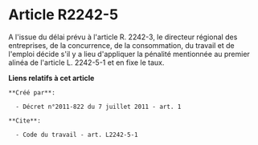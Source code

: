 # Article R2242-5

A l'issue du délai prévu à l'article R. 2242-3, le directeur régional des entreprises, de la concurrence, de la consommation,
du travail et de l'emploi décide s'il y a lieu d'appliquer la pénalité mentionnée au premier alinéa de l'article L. 2242-5-1
et en fixe le taux.

**Liens relatifs à cet article**

	**Créé par**:

	  - Décret n°2011-822 du 7 juillet 2011 - art. 1

	**Cite**:

	  - Code du travail - art. L2242-5-1
